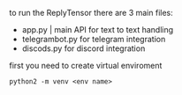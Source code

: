 to run the ReplyTensor 
there are 3 main files:
- app.py | main API for text to text handling
- telegrambot.py for telegram integration
- discods.py for discord integration

first you need to create virtual enviroment
```
python2 -m venv <env name>
```
